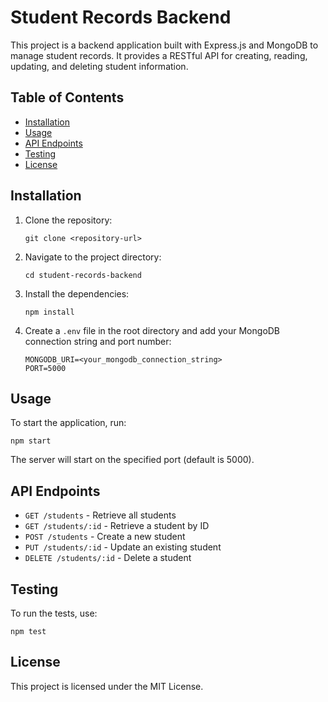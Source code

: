 # Student Records Backend

This project is a backend application built with Express.js and MongoDB to manage student records. It provides a RESTful API for creating, reading, updating, and deleting student information.

## Table of Contents

- [Installation](#installation)
- [Usage](#usage)
- [API Endpoints](#api-endpoints)
- [Testing](#testing)
- [License](#license)

## Installation

1. Clone the repository:
   ```
   git clone <repository-url>
   ```

2. Navigate to the project directory:
   ```
   cd student-records-backend
   ```

3. Install the dependencies:
   ```
   npm install
   ```

4. Create a `.env` file in the root directory and add your MongoDB connection string and port number:
   ```
   MONGODB_URI=<your_mongodb_connection_string>
   PORT=5000
   ```

## Usage

To start the application, run:
```
npm start
```
The server will start on the specified port (default is 5000).

## API Endpoints

- `GET /students` - Retrieve all students
- `GET /students/:id` - Retrieve a student by ID
- `POST /students` - Create a new student
- `PUT /students/:id` - Update an existing student
- `DELETE /students/:id` - Delete a student

## Testing

To run the tests, use:
```
npm test
```

## License

This project is licensed under the MIT License.